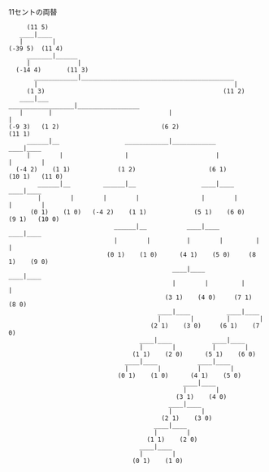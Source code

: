 11セントの両替

         (11 5)
       ____|____
       |        |
    (-39 5)  (11 4)
         _______|______
         |             |
      (-14 4)       (11 3)
           ____________|__________________________________________
           |                                                      |
         (1 3)                                                 (11 2)
       ____|___                                 __________________|_________________
       |       |                                |                                   |
    (-9 3)   (1 2)                            (6 2)                              (11 1)
         ______|__                  ____________|____________                   ____|____
         |        |                 |                        |                  |        |
      (-4 2)    (1 1)             (1 2)                    (6 1)             (10 1)   (11 0)
            ______|__         ______|__                  ____|____          ____|____
            |        |        |        |                 |        |         |        |
          (0 1)    (1 0)   (-4 2)    (1 1)             (5 1)    (6 0)     (9 1)   (10 0)
                                 ______|__           ____|____          ____|____
                                 |        |          |        |         |        |
                               (0 1)    (1 0)      (4 1)    (5 0)     (8 1)    (9 0)
                                                 ____|____          ____|____
                                                 |        |         |        |
                                               (3 1)    (4 0)     (7 1)    (8 0)
                                             ____|____          ____|____
                                             |        |         |        |
                                           (2 1)    (3 0)     (6 1)    (7 0)
                                        ____|____           ____|____
                                        |        |          |        |
                                      (1 1)    (2 0)      (5 1)    (6 0)
                                    ____|____           ____|____
                                    |        |          |        |
                                  (0 1)    (1 0)      (4 1)    (5 0)
                                                    ____|____
                                                    |        |
                                                  (3 1)    (4 0)
                                                ____|____
                                                |        |
                                              (2 1)    (3 0)
                                            ____|____
                                            |        |
                                          (1 1)    (2 0)
                                        ____|____
                                        |        |
                                      (0 1)    (1 0)
